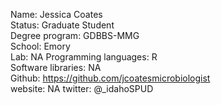 Name: Jessica Coates  
Status: Graduate Student  
Degree program: GDBBS-MMG  
School: Emory  
Lab: NA 
Programming languages: R  
Software libraries: NA  
Github: https://github.com/jcoatesmicrobiologist  
website: NA
twitter: @_idahoSPUD  

